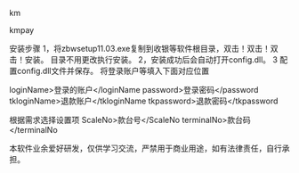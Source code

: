 km

kmpay


安装步骤 1，将zbwsetup11.03.exe复制到收银等软件根目录，双击！双击！双击！安装。 目录不用更改执行安装。
2，安装成功后会自动打开config.dll。 
3  配置config.dll文件并保存。
将登录账户等填入下面对应位置

loginName>登录的账户</loginName
password>登录密码</password
tkloginName>退款账户</tkloginName
tkpassword>退款密码</tkpassword


根据需求选择设置项
ScaleNo>款台号</ScaleNo
terminalNo>款台码</terminalNo


本软件业余爱好研发，仅供学习交流，严禁用于商业用途，如有法律责任，自行承担。
